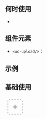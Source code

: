 # 


## 何时使用

- 

## 组件元素

- `<wc-upload/>`：

## 示例

## 基础使用

<output data-lang="示例">
<wc-upload action="https://jsonplaceholder.typicode.com/posts/" name="">
    <svg viewBox="0 0 1024 1024" xmlns="http://www.w3.org/2000/svg" width="64" height="64" fill="#999"><path d="M187.264 888.746667l9.173333-22.186667c8.448 3.498667 17.749333 5.461333 27.562667 5.461333h36.010667V896H224c-13.013333 0-25.429333-2.56-36.736-7.253333z m576.725333 7.253333v-24.021333h36.010667c9.813333 0 19.114667-1.92 27.562667-5.418667l9.173333 22.186667c-11.306667 4.693333-23.722667 7.253333-36.736 7.253333h-36.010667zM896 260.010667h-24.021333V224c0-9.813333-1.92-19.114667-5.418667-27.562667l22.186667-9.173333c4.693333 11.306667 7.253333 23.722667 7.253333 36.736v36.010667zM260.010667 128H224c-13.013333 0-25.429333 2.56-36.736 7.253333l9.173333 22.186667a71.68 71.68 0 0 1 27.562667-5.418667h36.010667V128zM128 763.989333h24.021333v36.010667c0 9.813333 1.92 19.114667 5.418667 27.562667l-22.186667 9.173333A95.701333 95.701333 0 0 1 128 800v-36.010667z m0-71.978666h24.021333V619.946667H128v72.021333z m0-144h24.021333v-72.021334H128v72.021334z m0-144h24.021333V331.946667H128V404.053333z m0-144h24.021333V224c0-9.813333 1.92-19.114667 5.418667-27.562667l-22.186667-9.173333c-4.693333 11.306667-7.253333 23.722667-7.253333 36.736v36.010667zM331.989333 128v24.021333H404.053333V128H331.946667z m144 0v24.021333h72.021334V128h-72.021334z m144 0v24.021333h72.021334V128H619.946667z m144 0v24.021333h36.010667c9.813333 0 19.114667 1.92 27.562667 5.418667l9.173333-22.186667A95.701333 95.701333 0 0 0 800 128h-36.010667zM896 331.989333h-24.021333V404.053333H896V331.946667z m0 144h-24.021333v72.021334H896v-72.021334z m0 144h-24.021333v72.021334H896V619.946667z m0 144h-24.021333v36.010667c0 9.813333-1.92 19.114667-5.418667 27.562667l22.186667 9.173333c4.693333-11.306667 7.253333-23.722667 7.253333-36.736v-36.010667zM692.010667 896v-24.021333H619.946667V896h72.021333z m-144 0v-24.021333h-72.021334V896h72.021334z m-144 0v-24.021333H331.946667V896H404.053333z"></path><path d="M392.021333 512c0-13.226667 10.709333-24.021333 23.978667-24.021333h192a23.978667 23.978667 0 1 1 0 48.042666h-192A23.978667 23.978667 0 0 1 391.978667 512z"></path><path d="M512 392.021333c13.226667 0 24.021333 10.709333 24.021333 23.978667v192a23.978667 23.978667 0 1 1-48.042666 0v-192c0-13.226667 10.752-24.021333 24.021333-24.021333z"></path></svg>
</wc-upload>
</output>
<script>
    document.querySelector("wc-upload").addEventListener("change", function (ev) {
        console.log(ev.detail)
    });
    document.querySelector("wc-upload").addEventListener("xhr", function (ev) {
        console.log(ev.detail.xhr, ev.detail.progress)
    });
</script>

```html

```
